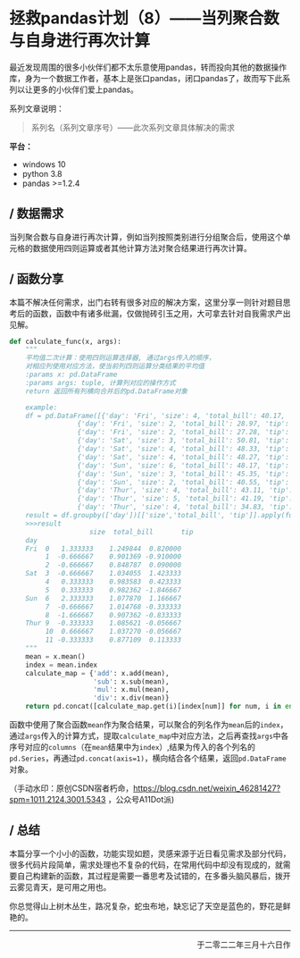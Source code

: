 # 拯救pandas计划（8）——当列聚合数与自身进行再次计算

最近发现周围的很多小伙伴们都不太乐意使用pandas，转而投向其他的数据操作库，身为一个数据工作者，基本上是张口pandas，闭口pandas了，故而写下此系列以让更多的小伙伴们爱上pandas。

系列文章说明：

> 系列名（系列文章序号）——此次系列文章具体解决的需求

**平台：**

- windows 10
- python 3.8
- pandas >=1.2.4

## / 数据需求

当列聚合数与自身进行再次计算，例如当列按照类别进行分组聚合后，使用这个单元格的数据使用四则运算或者其他计算方法对聚合结果进行再次计算。

## / 函数分享

本篇不解决任何需求，出门右转有很多对应的解决方案，这里分享一则针对题目思考后的函数，函数中有诸多纰漏，仅做抛砖引玉之用，大可拿去针对自我需求产出见解。

```python
def calculate_func(x, args):
    """
    平均值二次计算：使用四则运算选择器, 通过args传入的顺序，
    对相应列使用对应方法，使当前列四则运算分类结果的平均值
    :params x: pd.DataFrame
    :params args: tuple, 计算列对应的操作方式
    return 返回所有列横向合并后的pd.DataFrame对象

    example:
    df = pd.DataFrame([{'day': 'Fri', 'size': 4, 'total_bill': 40.17, 'tip': 4.73},
                 {'day': 'Fri', 'size': 2, 'total_bill': 28.97, 'tip': 3.0},
                 {'day': 'Fri', 'size': 2, 'total_bill': 27.28, 'tip': 4.0},
                 {'day': 'Sat', 'size': 3, 'total_bill': 50.81, 'tip': 10.0},
                 {'day': 'Sat', 'size': 4, 'total_bill': 48.33, 'tip': 9.0},
                 {'day': 'Sat', 'size': 4, 'total_bill': 48.27, 'tip': 6.73},
                 {'day': 'Sun', 'size': 6, 'total_bill': 48.17, 'tip': 5.0},
                 {'day': 'Sun', 'size': 3, 'total_bill': 45.35, 'tip': 3.5},
                 {'day': 'Sun', 'size': 2, 'total_bill': 40.55, 'tip': 3.0},
                 {'day': 'Thur', 'size': 4, 'total_bill': 43.11, 'tip': 5.0},
                 {'day': 'Thur', 'size': 5, 'total_bill': 41.19, 'tip': 5.0},
                 {'day': 'Thur', 'size': 4, 'total_bill': 34.83, 'tip': 5.17}])
    result = df.groupby(['day'])[['size','total_bill', 'tip']].apply(func, args=('sub', 'div', 'sub', ))
    >>>result
                    size  total_bill       tip
    day                                    
    Fri  0   1.333333    1.249844  0.820000
         1  -0.666667    0.901369 -0.910000
         2  -0.666667    0.848787  0.090000
    Sat  3  -0.666667    1.034055  1.423333
         4   0.333333    0.983583  0.423333
         5   0.333333    0.982362 -1.846667
    Sun  6   2.333333    1.077870  1.166667
         7  -0.666667    1.014768 -0.333333
         8  -1.666667    0.907362 -0.833333
    Thur 9  -0.333333    1.085621 -0.056667
         10  0.666667    1.037270 -0.056667
         11 -0.333333    0.877109  0.113333
    """
    mean = x.mean()
    index = mean.index
    calculate_map = {'add': x.add(mean),
                     'sub': x.sub(mean),
                     'mul': x.mul(mean),
                     'div': x.div(mean)}
    return pd.concat([calculate_map.get(i)[index[num]] for num, i in enumerate(args)], axis=1)
```

函数中使用了聚合函数`mean`作为聚合结果，可以聚合的列名作为`mean`后的`index`，通过`args`传入的计算方式，提取`calculate_map`中对应方法，之后再查找`args`中各序号对应的`columns`（在`mean`结果中为`index`）,结果为传入的各个列名的`pd.Series`，再通过`pd.concat(axis=1)`，横向结合各个结果，返回`pd.DataFrame`对象。

（手动水印：原创CSDN宿者朽命，https://blog.csdn.net/weixin_46281427?spm=1011.2124.3001.5343 ，公众号A11Dot派)

## / 总结

本篇分享一个小小的函数，功能实现如题，灵感来源于近日看见需求及部分代码，很多代码片段简单，需求处理也不复杂的代码，在常用代码中却没有现成的，就需要自己构建新的函数，其过程是需要一番思考及试错的，在多番头脑风暴后，拨开云雾见青天，是可用之用也。

你总觉得山上树木丛生，路况复杂，蛇虫布地，缺忘记了天空是蓝色的，野花是鲜艳的。

---

<p align="right">于二零二二年三月十六日作</p>
